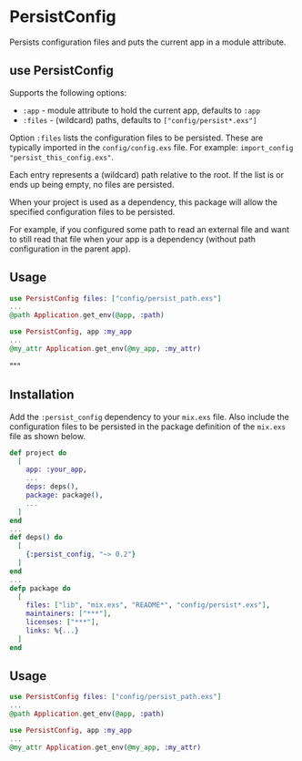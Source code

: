 # PersistConfig

Persists configuration files and puts the current app in a module attribute.

## use PersistConfig

Supports the following options:

- `:app`   - module attribute to hold the current app, defaults to `:app`
- `:files` - (wildcard) paths, defaults to `["config/persist*.exs"]`

Option `:files` lists the configuration files to be persisted.
These are typically imported in the `config/config.exs` file.
For example: `import_config "persist_this_config.exs"`.

Each entry represents a (wildcard) path relative to the root.
If the list is or ends up being empty, no files are persisted.

When your project is used as a dependency, this package will
allow the specified configuration files to be persisted.

For example, if you configured some path to read an external
file and want to still read that file when your app is a
dependency (without path configuration in the parent app).

## Usage

```elixir
use PersistConfig files: ["config/persist_path.exs"]
...
@path Application.get_env(@app, :path)
```

```elixir
use PersistConfig, app :my_app
...
@my_attr Application.get_env(@my_app, :my_attr)
```
"""

## Installation

Add the `:persist_config` dependency to your `mix.exs` file.
Also include the configuration files to be persisted in the package definition
of the `mix.exs` file as shown below.

```elixir
def project do
  [
    app: :your_app,
    ...
    deps: deps(),
    package: package(),
    ...
  ]
end
...
def deps() do
  [
    {:persist_config, "~> 0.2"}
  ]
end
...
defp package do
  [
    files: ["lib", "mix.exs", "README*", "config/persist*.exs"],
    maintainers: ["***"],
    licenses: ["***"],
    links: %{...}
  ]
end
```

## Usage

```elixir
use PersistConfig files: ["config/persist_path.exs"]
...
@path Application.get_env(@app, :path)
```

```elixir
use PersistConfig, app :my_app
...
@my_attr Application.get_env(@my_app, :my_attr)
```